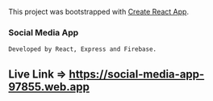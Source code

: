 This project was bootstrapped with [Create React App](https://github.com/facebook/create-react-app).

### Social Media App
    Developed by React, Express and Firebase.
    
## Live Link => https://social-media-app-97855.web.app



